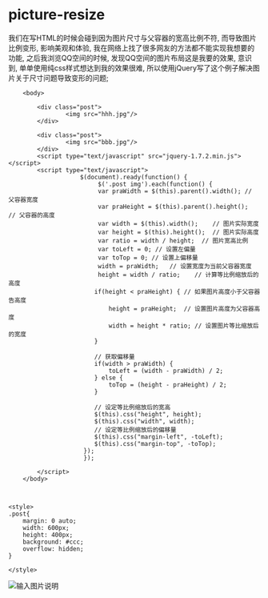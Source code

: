 # picture-resize
我们在写HTML的时候会碰到因为图片尺寸与父容器的宽高比例不符, 而导致图片比例变形,  影响美观和体验, 我在网络上找了很多网友的方法都不能实现我想要的功能, 之后我浏览QQ空间的时候, 发现QQ空间的图片布局这是我要的效果, 意识到, 单单使用纯css样式想达到我的效果很难, 所以使用jQuery写了这个例子解决图片关于尺寸问题导致变形的问题;


```
	<body>

		<div class="post">
				<img src="hhh.jpg"/>
		</div>

		<div class="post">
				<img src="bbb.jpg"/>
		</div>
		<script type="text/javascript" src="jquery-1.7.2.min.js"></script>
		<script type="text/javascript">
					$(document).ready(function() {
						 $('.post img').each(function() {
						 var praWidth = $(this).parent().width(); // 父容器宽度
						 var praHeight = $(this).parent().height();    // 父容器的高度
						 var width = $(this).width();    // 图片实际宽度
						 var height = $(this).height();  // 图片实际高度
						 var ratio = width / height;  // 图片宽高比例
						 var toLeft = 0; // 设置左偏量
						 var toTop = 0; // 设置上偏移量
						 width = praWidth;   // 设置宽度为当前父容器宽度
						 height = width / ratio;    // 计算等比例缩放后的高度 
						if(height < praHeight) { // 如果图片高度小于父容器告高度
							height = praHeight;  // 设置图片高度为父容器高度
							width = height * ratio; // 设置图片等比缩放后的宽度
						}
						
						// 获取偏移量
						if(width > praWidth) {
							toLeft = (width - praWidth) / 2;
						} else {
							toTop = (height - praHeight) / 2;
						}
	
						// 设定等比例缩放后的宽高
						$(this).css("height", height);
						$(this).css("width", width);
						// 设定等比例缩放后的偏移量
						$(this).css("margin-left", -toLeft);
						$(this).css("margin-top", -toTop);
					 });
					 });
		
		</script>
	</body>



<style>
.post{
	margin: 0 auto;
	width: 600px;
	height: 400px;
	background: #ccc;
	overflow: hidden;
}

</style>

```

![输入图片说明](https://gitee.com/uploads/images/2017/1221/200500_1b5011b6_1511218.jpeg "搜狗截图20171221200351.jpg")